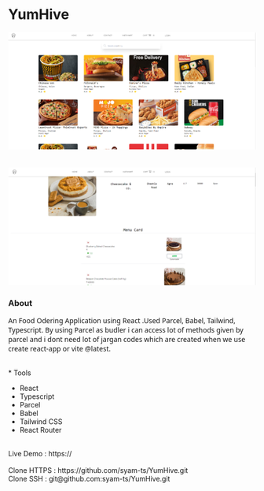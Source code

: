 
<div>
<h1> YumHive </h1>
<img src="backend/src/style/img/preview1.png" />
</br>
</br>
</br>
<img src="backend/src/style/img/preview2.png" />

<h3> About</h3>
<p style="font-family: sans";> 
  An Food Odering Application using React .Used Parcel, Babel, Tailwind, Typescript. By using Parcel as budler i can access lot of methods given by parcel and i dont need lot of jargan codes which are created when we use create react-app or vite @latest.
</p>

<br>* Tools </br>
* React</br>
* Typescript</br>
* Parcel </br>
* Babel </br>
* Tailwind CSS</br>
* React Router</p> 
 


</br>
<span>Live Demo : </span>
<span>https:// </span>
</br>
</br>
<span>Clone HTTPS : </span>
<span>https://github.com/syam-ts/YumHive.git</span>
</br>
<span>Clone SSH : </span>
<span>git@github.com:syam-ts/YumHive.git</span>

</div>